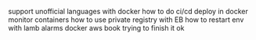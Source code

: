 support unofficial languages with docker
how to do ci/cd
deploy in docker
monitor containers
how to use private registry with EB
how to restart env with lamb
alarms
docker
aws
book
trying to finish it
ok
